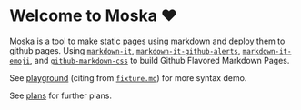 # Welcome to Moska :heart:

Moska is a tool to make static pages using markdown and deploy them to github pages. Using [`markdown-it`](https://github.com/markdown-it/markdown-it), [`markdown-it-github-alerts`](https://github.com/antfu/markdown-it-github-alerts/), [`markdown-it-emoji`](https://github.com/markdown-it/markdown-it-emoji), and [`github-markdown-css`](https://github.com/sindresorhus/github-markdown-css) to build Github Flavored Markdown Pages.

See [playground](./playground.html) (citing from [`fixture.md`](https://github.com/sindresorhus/generate-github-markdown-css/blob/main/fixture.md)) for more syntax demo.

See [plans](./plans.html) for further plans.